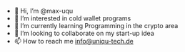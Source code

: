 - 👋 Hi, I’m @max-uqu
- 👀 I’m interested in cold wallet programs
- 🌱 I’m currently learning Programming in the crypto area
- 💞️ I’m looking to collaborate on my start-up idea
- 📫 How to reach me info@uniqu-tech.de

<!---
max-uqu/max-uqu is a ✨ special ✨ repository because its `README.md` (this file) appears on your GitHub profile.
You can click the Preview link to take a look at your changes.
--->
